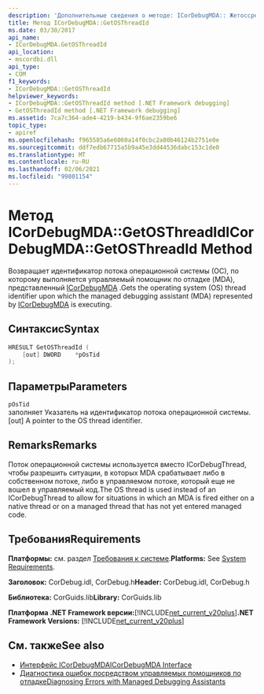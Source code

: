 ```yaml
---
description: 'Дополнительные сведения о методе: ICorDebugMDA:: Жетоссреадид'
title: Метод ICorDebugMDA::GetOSThreadId
ms.date: 03/30/2017
api_name:
- ICorDebugMDA.GetOSThreadId
api_location:
- mscordbi.dll
api_type:
- COM
f1_keywords:
- ICorDebugMDA::GetOSThreadId
helpviewer_keywords:
- ICorDebugMDA::GetOSThreadId method [.NET Framework debugging]
- GetOSThreadId method [.NET Framework debugging]
ms.assetid: 7ca7c364-ade4-4219-b434-9f6ae2359be6
topic_type:
- apiref
ms.openlocfilehash: f965585a6e6060a14f0cbc2a80b46124b2751e0e
ms.sourcegitcommit: ddf7edb67715a5b9a45e3dd44536dabc153c1de0
ms.translationtype: MT
ms.contentlocale: ru-RU
ms.lasthandoff: 02/06/2021
ms.locfileid: "99801154"
---
```

# <a name="icordebugmdagetosthreadid-method"></a><span data-ttu-id="f7b93-103">Метод ICorDebugMDA::GetOSThreadId</span><span class="sxs-lookup"><span data-stu-id="f7b93-103">ICorDebugMDA::GetOSThreadId Method</span></span>

<span data-ttu-id="f7b93-104">Возвращает идентификатор потока операционной системы (ОС), по которому выполняется управляемый помощник по отладке (MDA), представленный [ICorDebugMDA](icordebugmda-interface.md) .</span><span class="sxs-lookup"><span data-stu-id="f7b93-104">Gets the operating system (OS) thread identifier upon which the managed debugging assistant (MDA) represented by [ICorDebugMDA](icordebugmda-interface.md) is executing.</span></span>  
  
## <a name="syntax"></a><span data-ttu-id="f7b93-105">Синтаксис</span><span class="sxs-lookup"><span data-stu-id="f7b93-105">Syntax</span></span>  
  
```cpp  
HRESULT GetOSThreadId (  
    [out] DWORD    *pOsTid  
);  
```  
  
## <a name="parameters"></a><span data-ttu-id="f7b93-106">Параметры</span><span class="sxs-lookup"><span data-stu-id="f7b93-106">Parameters</span></span>  

 `pOsTid`  
 <span data-ttu-id="f7b93-107">заполняет Указатель на идентификатор потока операционной системы.</span><span class="sxs-lookup"><span data-stu-id="f7b93-107">[out] A pointer to the OS thread identifier.</span></span>  
  
## <a name="remarks"></a><span data-ttu-id="f7b93-108">Remarks</span><span class="sxs-lookup"><span data-stu-id="f7b93-108">Remarks</span></span>  

 <span data-ttu-id="f7b93-109">Поток операционной системы используется вместо ICorDebugThread, чтобы разрешить ситуации, в которых MDA срабатывает либо в собственном потоке, либо в управляемом потоке, который еще не вошел в управляемый код.</span><span class="sxs-lookup"><span data-stu-id="f7b93-109">The OS thread is used instead of an ICorDebugThread to allow for situations in which an MDA is fired either on a native thread or on a managed thread that has not yet entered managed code.</span></span>  
  
## <a name="requirements"></a><span data-ttu-id="f7b93-110">Требования</span><span class="sxs-lookup"><span data-stu-id="f7b93-110">Requirements</span></span>  

 <span data-ttu-id="f7b93-111">**Платформы:** см. раздел [Требования к системе](../../get-started/system-requirements.md).</span><span class="sxs-lookup"><span data-stu-id="f7b93-111">**Platforms:** See [System Requirements](../../get-started/system-requirements.md).</span></span>  
  
 <span data-ttu-id="f7b93-112">**Заголовок:** CorDebug.idl, CorDebug.h</span><span class="sxs-lookup"><span data-stu-id="f7b93-112">**Header:** CorDebug.idl, CorDebug.h</span></span>  
  
 <span data-ttu-id="f7b93-113">**Библиотека:** CorGuids.lib</span><span class="sxs-lookup"><span data-stu-id="f7b93-113">**Library:** CorGuids.lib</span></span>  
  
 <span data-ttu-id="f7b93-114">**Платформа .NET Framework версии:**[!INCLUDE[net_current_v20plus](../../../../includes/net-current-v20plus-md.md)]</span><span class="sxs-lookup"><span data-stu-id="f7b93-114">**.NET Framework Versions:** [!INCLUDE[net_current_v20plus](../../../../includes/net-current-v20plus-md.md)]</span></span>  
  
## <a name="see-also"></a><span data-ttu-id="f7b93-115">См. также</span><span class="sxs-lookup"><span data-stu-id="f7b93-115">See also</span></span>

- [<span data-ttu-id="f7b93-116">Интерфейс ICorDebugMDA</span><span class="sxs-lookup"><span data-stu-id="f7b93-116">ICorDebugMDA Interface</span></span>](icordebugmda-interface.md)
- [<span data-ttu-id="f7b93-117">Диагностика ошибок посредством управляемых помощников по отладке</span><span class="sxs-lookup"><span data-stu-id="f7b93-117">Diagnosing Errors with Managed Debugging Assistants</span></span>](../../debug-trace-profile/diagnosing-errors-with-managed-debugging-assistants.md)
